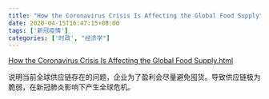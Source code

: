 ```yaml
---
title: "How the Coronavirus Crisis Is Affecting the Global Food Supply"
date: 2020-04-15T16:47:15+08:00
tags: ['新冠疫情']
categories: ['时政', "经济学"]
---
```


[How the Coronavirus Crisis Is Affecting the Global Food Supply.html](/social/How%20the%20Coronavirus%20Crisis%20Is%20Affecting%20the%20Global%20Food%20Supply.html)


说明当前全球供应链存在的问题，企业为了盈利会尽量避免囤货。导致供应链极为脆弱，在新冠肺炎影响下产生全球危机。